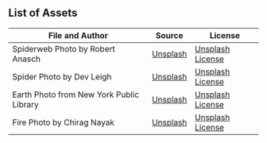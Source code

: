 ## List of Assets

|File and Author|Source|License|
|--|--|--|
|Spiderweb Photo by Robert Anasch|[Unsplash](https://unsplash.com/photos/shallow-focus-photography-of-spider-web-h7dl6upIOOs)|[Unsplash License](https://unsplash.com/license)|
|Spider Photo by Dev Leigh|[Unsplash](https://unsplash.com/photos/closeup-photography-of-brown-spider-aLDuLRjZknE)|[Unsplash License](https://unsplash.com/license)|
|Earth Photo from New York Public Library|[Unsplash](https://unsplash.com/photos/planet-earth-close-up-photography-yEauzeZU6xo)|[Unsplash License](https://unsplash.com/license)|
|Fire Photo by Chirag Nayak|[Unsplash](https://unsplash.com/photos/red-flame-iZwQbx4T8bQ)|[Unsplash License](https://unsplash.com/license)|
